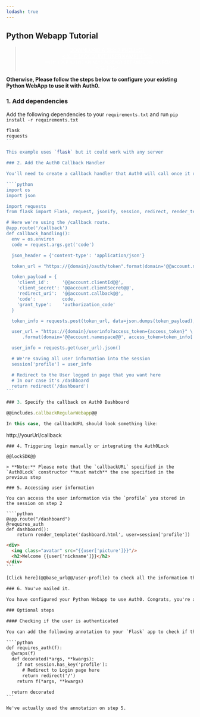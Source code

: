 ```yaml
---
lodash: true
---
```


## Python Webapp Tutorial

<div class="package" style="text-align: center;">
  <blockquote>
    <a href="@@base_url@@/auth0-python/master/create-package?path=examples/flask-webapp&type=server@@account.clientParam@@" class="btn btn-lg btn-success btn-package" style="text-transform: uppercase; color: white">
      <span style="display: block">Download a Seed project</span>
      <% if (account.userName) { %>
      <span class="smaller" style="display:block; font-size: 11px">with your Auth0 API Keys already set and configured</span>
      <% } %>
    </a>
  </blockquote>
</div>

**Otherwise, Please follow the steps below to configure your existing Python WebApp to use it with Auth0.**

### 1. Add dependencies

Add the following dependencies to your `requirements.txt` and run `pip install -r requirements.txt`

````js
flask
requests
```

This example uses `flask` but it could work with any server

### 2. Add the Auth0 Callback Handler

You'll need to create a callback handler that Auth0 will call once it redirects to your app. For that, you can do the following:

````python
import os
import json

import requests
from flask import Flask, request, jsonify, session, redirect, render_template, send_from_directory

# Here we're using the /callback route.
@app.route('/callback')
def callback_handling():
  env = os.environ
  code = request.args.get('code')

  json_header = {'content-type': 'application/json'}

  token_url = "https://{domain}/oauth/token".format(domain='@@account.namespace@@')

  token_payload = {
    'client_id':     '@@account.clientId@@',
    'client_secret': '@@account.clientSecret@@',
    'redirect_uri':  '@@account.callback@@',
    'code':          code,
    'grant_type':    'authorization_code'
  }

  token_info = requests.post(token_url, data=json.dumps(token_payload), headers = json_header).json()

  user_url = "https://{domain}/userinfo?access_token={access_token}" \
      .format(domain='@@account.namespace@@', access_token=token_info['access_token'])

  user_info = requests.get(user_url).json()

  # We're saving all user information into the session
  session['profile'] = user_info

  # Redirect to the User logged in page that you want here
  # In our case it's /dashboard
  return redirect('/dashboard')
```

### 3. Specify the callback on Auth0 Dashboard

@@includes.callbackRegularWebapp@@

In this case, the callbackURL should look something like:

````
http://yourUrl/callback
```
### 4. Triggering login manually or integrating the Auth0Lock

@@lockSDK@@

> **Note:** Please note that the `callbackURL` specified in the `Auth0Lock` constructor **must match** the one specified in the previous step

### 5. Accessing user information

You can access the user information via the `profile` you stored in the session on step 2

````python
@app.route("/dashboard")
@requires_auth
def dashboard():
    return render_template('dashboard.html', user=session['profile'])

```

````html
<div>
  <img class="avatar" src="{{user['picture']}}"/>
  <h2>Welcome {{user['nickname']}}</h2>
</div>
```

[Click here](@@base_url@@/user-profile) to check all the information that the userinfo hash has.

### 6. You've nailed it.

You have configured your Python Webapp to use Auth0. Congrats, you're awesome!

### Optional steps

#### Checking if the user is authenticated

You can add the following annotation to your `Flask` app to check if the user is authenticated

````python
def requires_auth(f):
  @wraps(f)
  def decorated(*args, **kwargs):
    if not session.has_key('profile'):
      # Redirect to Login page here
      return redirect('/')
    return f(*args, **kwargs)

  return decorated
```

We've actually used the annotation on step 5.
